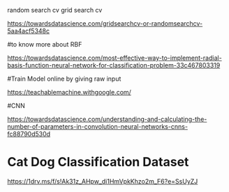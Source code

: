 random search cv
grid search cv

https://towardsdatascience.com/gridsearchcv-or-randomsearchcv-5aa4acf5348c

#to know more about RBF

https://towardsdatascience.com/most-effective-way-to-implement-radial-basis-function-neural-network-for-classification-problem-33c467803319

#Train Model online by giving raw input

https://teachablemachine.withgoogle.com/

#CNN

https://towardsdatascience.com/understanding-and-calculating-the-number-of-parameters-in-convolution-neural-networks-cnns-fc88790d530d

# Cat Dog Classification Dataset

https://1drv.ms/f/s!Ak31z_AHpw_di1HmVpkKhzo2m_F6?e=SsUyZJ
